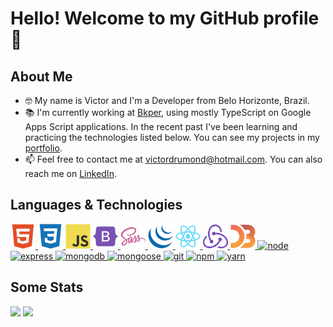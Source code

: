 # Hello! Welcome to my GitHub profile 👋

## About Me

* 🤓 My name is Victor and I'm a Developer from Belo Horizonte, Brazil.
* 📚 I'm currently working at [Bkper](https://bkper.com), using mostly TypeScript on Google Apps Script applications. In the recent past I've been learning and practicing the technologies listed below. You can see my projects in my [portfolio](https://victordrumond.github.io/portfolio/).
* 📫 Feel free to contact me at victordrumond@hotmail.com. You can also reach me on [LinkedIn](https://www.linkedin.com/in/victordmds/).

## Languages & Technologies

<a href="https://www.w3.org/html" title="HTML">
  <img src="https://raw.githubusercontent.com/devicons/devicon/master/icons/html5/html5-plain.svg" alt="html" width="40" height="40"/>
</a>
<a href="https://www.w3schools.com/css" title="CSS">
  <img src="https://raw.githubusercontent.com/devicons/devicon/master/icons/css3/css3-plain.svg" alt="css" width="40" height="40"/>
</a>
<a href="https://developer.mozilla.org/en/javascript" title="JavaScript">
  <img src="https://raw.githubusercontent.com/devicons/devicon/master/icons/javascript/javascript-original.svg" alt="javascript" width="40" height="40"/>
</a>
<a href="https://getbootstrap.com" title="Bootstrap">
  <img src="https://raw.githubusercontent.com/devicons/devicon/master/icons/bootstrap/bootstrap-plain.svg" alt="bootstrap" width="40" height="40"/>
</a>
<a href="https://sass-lang.com" title="Sass">
  <img src="https://raw.githubusercontent.com/devicons/devicon/master/icons/sass/sass-original.svg" alt="sass" width="40" height="40"/>
</a>
<a href="https://jquery.com" title="jQuery">
  <img src="https://raw.githubusercontent.com/devicons/devicon/master/icons/jquery/jquery-original.svg" alt="jquery" width="40" height="40"/>
</a>
<a href="https://reactjs.org" title="React">
  <img src="https://raw.githubusercontent.com/devicons/devicon/master/icons/react/react-original.svg" alt="react" width="40" height="40"/>
</a>
<a href="https://redux.js.org" title="Redux">
  <img src="https://raw.githubusercontent.com/devicons/devicon/master/icons/redux/redux-original.svg" alt="redux" width="40" height="40"/>
</a>
<a href="https://d3js.org" title="D3.js">
  <img src="https://raw.githubusercontent.com/devicons/devicon/master/icons/d3js/d3js-original.svg" alt="d3" width="40" height="40"/>
</a>
<a href="https://nodejs.org/en" title="Node.js">
  <img src="https://cdn.jsdelivr.net/gh/devicons/devicon/icons/nodejs/nodejs-original.svg" alt="node" width="40" height="40"/>
</a>
<a href="https://expressjs.com" title="Express.js">
  <img src="https://cdn.jsdelivr.net/gh/devicons/devicon/icons/express/express-original.svg" alt="express" width="40" height="40"/>
</a>
<a href="https://www.mongodb.com" title="MongoDB">
  <img src="https://cdn.jsdelivr.net/gh/devicons/devicon/icons/mongodb/mongodb-original.svg" alt="mongodb" width="40" height="40"/>
</a>
<a href="https://mongoosejs.com" title="Mongoose">
  <img src="https://avatars.githubusercontent.com/u/7552965" alt="mongoose" width="40" height="40"/>
</a>
<a href="https://git-scm.com" title="Git">
  <img src="https://cdn.jsdelivr.net/gh/devicons/devicon/icons/git/git-original.svg" alt="git" width="40" height="40"/>
</a>
<a href="https://www.npmjs.com" title="npm">
  <img src="https://cdn.jsdelivr.net/gh/devicons/devicon/icons/npm/npm-original-wordmark.svg" alt="npm" width="40" height="40"/>
</a>
<a href="https://yarnpkg.com" title="Yarn">
  <img src="https://cdn.jsdelivr.net/gh/devicons/devicon/icons/yarn/yarn-original.svg" alt="yarn" width="40" height="40"/>
</a>

## Some Stats

<img src="https://github-readme-stats.vercel.app/api/top-langs/?username=victordrumond&layout=compact&show_icons=true" />
<img src="https://github-readme-stats.vercel.app/api?username=victordrumond&show_icons=true" />
